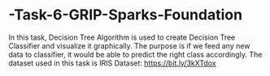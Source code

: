 # -Task-6-GRIP-Sparks-Foundation
In this task, Decision Tree Algorithm is used to create Decision Tree Classifier and visualize it graphically. The purpose is if we feed any new data to classifier, it would be able to predict the right class accordingly. The dataset used in this task is IRIS Dataset: https://bit.ly/3kXTdox 
